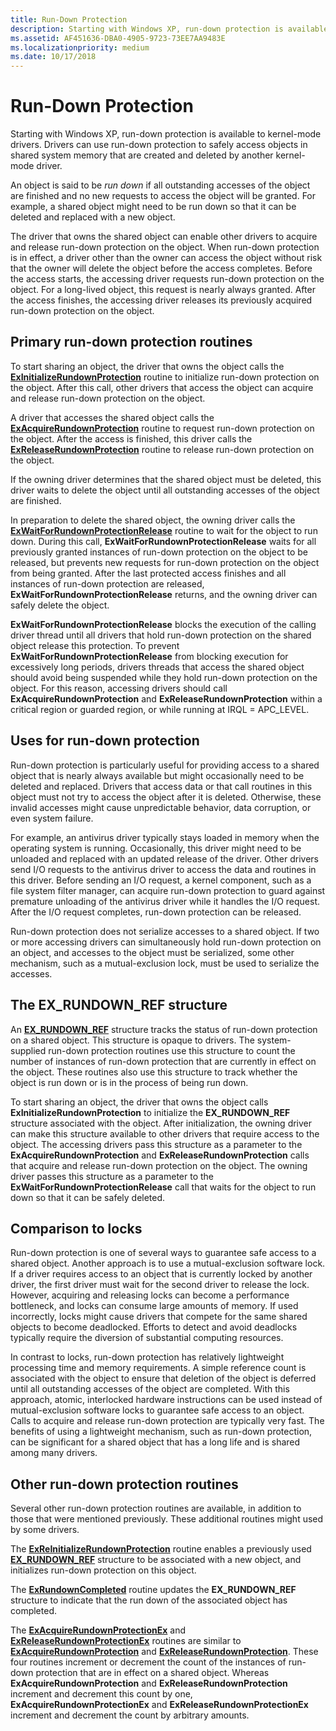 ```yaml
---
title: Run-Down Protection
description: Starting with Windows XP, run-down protection is available to kernel-mode drivers. Drivers can use run-down protection to safely access objects in shared system memory that are created and deleted by another kernel-mode driver.
ms.assetid: AF451636-DBA0-4905-9723-73EE7AA9483E
ms.localizationpriority: medium
ms.date: 10/17/2018
---
```


# Run-Down Protection


Starting with Windows XP, run-down protection is available to kernel-mode drivers. Drivers can use run-down protection to safely access objects in shared system memory that are created and deleted by another kernel-mode driver.

An object is said to be *run down* if all outstanding accesses of the object are finished and no new requests to access the object will be granted. For example, a shared object might need to be run down so that it can be deleted and replaced with a new object.

The driver that owns the shared object can enable other drivers to acquire and release run-down protection on the object. When run-down protection is in effect, a driver other than the owner can access the object without risk that the owner will delete the object before the access completes. Before the access starts, the accessing driver requests run-down protection on the object. For a long-lived object, this request is nearly always granted. After the access finishes, the accessing driver releases its previously acquired run-down protection on the object.

## Primary run-down protection routines


To start sharing an object, the driver that owns the object calls the [**ExInitializeRundownProtection**](/windows-hardware/drivers/ddi/wdm/nf-wdm-exinitializerundownprotection) routine to initialize run-down protection on the object. After this call, other drivers that access the object can acquire and release run-down protection on the object.

A driver that accesses the shared object calls the [**ExAcquireRundownProtection**](/windows-hardware/drivers/ddi/wdm/nf-wdm-exacquirerundownprotection) routine to request run-down protection on the object. After the access is finished, this driver calls the [**ExReleaseRundownProtection**](/windows-hardware/drivers/ddi/wdm/nf-wdm-exreleaserundownprotection) routine to release run-down protection on the object.

If the owning driver determines that the shared object must be deleted, this driver waits to delete the object until all outstanding accesses of the object are finished.

In preparation to delete the shared object, the owning driver calls the [**ExWaitForRundownProtectionRelease**](/windows-hardware/drivers/ddi/wdm/nf-wdm-exwaitforrundownprotectionrelease) routine to wait for the object to run down. During this call, **ExWaitForRundownProtectionRelease** waits for all previously granted instances of run-down protection on the object to be released, but prevents new requests for run-down protection on the object from being granted. After the last protected access finishes and all instances of run-down protection are released, **ExWaitForRundownProtectionRelease** returns, and the owning driver can safely delete the object.

**ExWaitForRundownProtectionRelease** blocks the execution of the calling driver thread until all drivers that hold run-down protection on the shared object release this protection. To prevent **ExWaitForRundownProtectionRelease** from blocking execution for excessively long periods, drivers threads that access the shared object should avoid being suspended while they hold run-down protection on the object. For this reason, accessing drivers should call **ExAcquireRundownProtection** and **ExReleaseRundownProtection** within a critical region or guarded region, or while running at IRQL = APC\_LEVEL.

## Uses for run-down protection


Run-down protection is particularly useful for providing access to a shared object that is nearly always available but might occasionally need to be deleted and replaced. Drivers that access data or that call routines in this object must not try to access the object after it is deleted. Otherwise, these invalid accesses might cause unpredictable behavior, data corruption, or even system failure.

For example, an antivirus driver typically stays loaded in memory when the operating system is running. Occasionally, this driver might need to be unloaded and replaced with an updated release of the driver. Other drivers send I/O requests to the antivirus driver to access the data and routines in this driver. Before sending an I/O request, a kernel component, such as a file system filter manager, can acquire run-down protection to guard against premature unloading of the antivirus driver while it handles the I/O request. After the I/O request completes, run-down protection can be released.

Run-down protection does not serialize accesses to a shared object. If two or more accessing drivers can simultaneously hold run-down protection on an object, and accesses to the object must be serialized, some other mechanism, such as a mutual-exclusion lock, must be used to serialize the accesses.

## The EX\_RUNDOWN\_REF structure


An [**EX\_RUNDOWN\_REF**](./eprocess.md) structure tracks the status of run-down protection on a shared object. This structure is opaque to drivers. The system-supplied run-down protection routines use this structure to count the number of instances of run-down protection that are currently in effect on the object. These routines also use this structure to track whether the object is run down or is in the process of being run down.

To start sharing an object, the driver that owns the object calls **ExInitializeRundownProtection** to initialize the **EX\_RUNDOWN\_REF** structure associated with the object. After initialization, the owning driver can make this structure available to other drivers that require access to the object. The accessing drivers pass this structure as a parameter to the **ExAcquireRundownProtection** and **ExReleaseRundownProtection** calls that acquire and release run-down protection on the object. The owning driver passes this structure as a parameter to the **ExWaitForRundownProtectionRelease** call that waits for the object to run down so that it can be safely deleted.

## Comparison to locks


Run-down protection is one of several ways to guarantee safe access to a shared object. Another approach is to use a mutual-exclusion software lock. If a driver requires access to an object that is currently locked by another driver, the first driver must wait for the second driver to release the lock. However, acquiring and releasing locks can become a performance bottleneck, and locks can consume large amounts of memory. If used incorrectly, locks might cause drivers that compete for the same shared objects to become deadlocked. Efforts to detect and avoid deadlocks typically require the diversion of substantial computing resources.

In contrast to locks, run-down protection has relatively lightweight processing time and memory requirements. A simple reference count is associated with the object to ensure that deletion of the object is deferred until all outstanding accesses of the object are completed. With this approach, atomic, interlocked hardware instructions can be used instead of mutual-exclusion software locks to guarantee safe access to an object. Calls to acquire and release run-down protection are typically very fast. The benefits of using a lightweight mechanism, such as run-down protection, can be significant for a shared object that has a long life and is shared among many drivers.

## Other run-down protection routines


Several other run-down protection routines are available, in addition to those that were mentioned previously. These additional routines might used by some drivers.

The [**ExReInitializeRundownProtection**](/windows-hardware/drivers/ddi/wdm/nf-wdm-exreinitializerundownprotection) routine enables a previously used [**EX\_RUNDOWN\_REF**](./eprocess.md) structure to be associated with a new object, and initializes run-down protection on this object.

The [**ExRundownCompleted**](/windows-hardware/drivers/ddi/wdm/nf-wdm-exrundowncompleted) routine updates the **EX\_RUNDOWN\_REF** structure to indicate that the run down of the associated object has completed.

The [**ExAcquireRundownProtectionEx**](/windows-hardware/drivers/ddi/wdm/nf-wdm-exacquirerundownprotectionex) and [**ExReleaseRundownProtectionEx**](/windows-hardware/drivers/ddi/wdm/nf-wdm-exreleaserundownprotectionex) routines are similar to [**ExAcquireRundownProtection**](/windows-hardware/drivers/ddi/wdm/nf-wdm-exacquirerundownprotection) and [**ExReleaseRundownProtection**](/windows-hardware/drivers/ddi/wdm/nf-wdm-exreleaserundownprotection). These four routines increment or decrement the count of the instances of run-down protection that are in effect on a shared object. Whereas **ExAcquireRundownProtection** and **ExReleaseRundownProtection** increment and decrement this count by one, **ExAcquireRundownProtectionEx** and **ExReleaseRundownProtectionEx** increment and decrement the count by arbitrary amounts.

 

